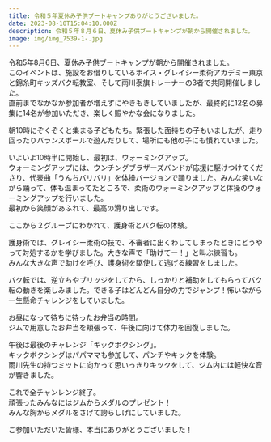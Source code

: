 ```yaml
---
title: 令和５年夏休み子供ブートキャンプありがとうございました。
date: 2023-08-10T15:04:10.000Z
description: 令和５年８月６日、夏休み子供ブートキャンプが朝から開催されました。
image: img/img_7539-1-.jpg
---
```

令和5年8月6日、夏休み子供ブートキャンプが朝から開催されました。\
このイベントは、施設をお借りしているホイス・グレイシー柔術アカデミー東京と錦糸町キッズバク転教室、そして雨川泰旗トレーナーの3者で共同開催しました。\
直前までなかなか参加者が増えずにやきもきしていましたが、最終的に12名の募集に14名が参加いただき、楽しく賑やかな会になりました。

朝10時にぞくぞくと集まる子どもたち。緊張した面持ちの子もいましたが、走り回ったりバランスボールで遊んだりして、場所にも他の子にも慣れていました。

いよいよ10時半に開始し、最初は、ウォーミングアップ。\
ウォーミングアップには、ウンチングブラザーズバンドが応援に駆けつけてくださり、代表曲「うんちバリバリ」を体操バージョンで踊りました。みんな笑いながら踊って、体も温まってたところで、柔術のウォーミングアップと体操のウォーミングアップを行いました。\
最初から笑顔があふれて、最高の滑り出しです。

ここから２グループにわかれて、護身術とバク転の体験。

護身術では、グレイシー柔術の技で、不審者に出くわしてしまったときにどうやって対処するかを学びました。大きな声で「助けてー！」と叫ぶ練習も。\
みんな大きな声で助けを呼び、護身術を駆使して逃げる練習をしました。

バク転では、逆立ちやブリッジをしてから、しっかりと補助をしてもらってバク転の動きを楽しみました。できる子はどんどん自分の力でジャンプ！怖いながら一生懸命チャレンジをしていました。

お昼になって待ちに待ったお弁当の時間。\
ジムで用意したお弁当を頬張って、午後に向けて体力を回復しました。

午後は最後のチャレンジ「キックボクシング」。\
キックボクシングはパパママも参加して、パンチやキックを体験。\
雨川先生の持つミットに向かって思いっきりキックをして、ジム内には軽快な音が響きました。

これで全チャンレンジ終了。\
頑張ったみんなにはジムからメダルのプレゼント！\
みんな胸からメダルをさげて誇らしげにしていました。

ご参加いただいた皆様、本当にありがとうございました！